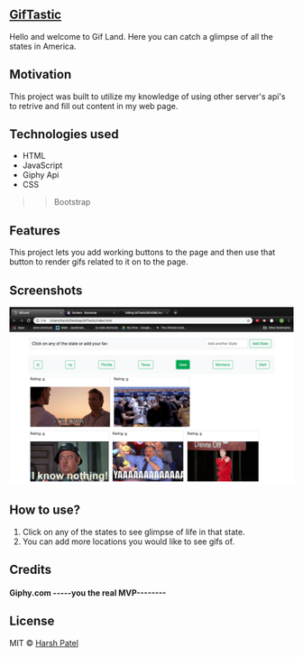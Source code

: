 ## [GifTastic](https://harshpaddle.github.io/GifTastic)
Hello and welcome to Gif Land. Here you can catch a glimpse of all the states in America.

## Motivation
This project was built to utilize my knowledge of using other server's api's to retrive and fill out content in my web page.

## Technologies used 
* HTML
* JavaScript
* Giphy Api
* CSS
>> Bootstrap

## Features
This project lets you add working buttons to the page and then use that button to render gifs related to it on to the page.

## Screenshots
![a screenshot](https://github.com/harshpaddle/GifTastic/blob/master/assets/images/Screen%20Shot%202019-04-10%20at%208.47.08%20PM.png)

## How to use?
1. Click on any of the states to see  glimpse of life in that state.
2. You can add more locations you would like to see gifs of.


## Credits
#### Giphy.com **-----you the real MVP--------**


## License
MIT © [Harsh Patel]()
